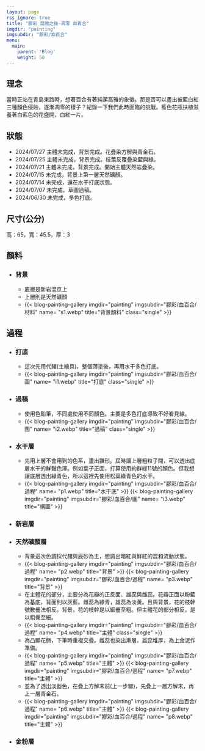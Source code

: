 ```yaml
---
layout: page
rss_ignore: true
title: "膠彩 腐敗之後-凋零 血百合"
imgdir: "painting"
imgsubdir: "膠彩/血百合"
menu:
  main:
    parent: 'Blog'
    weight: 50
---
```

## **理念** ##
當時正站在青島東路時，想著百合有著純潔高雅的象徵。那是否可以畫出被藍白紅三種顏色侵蝕，逐漸凋零的樣子？紀錄一下我們此時面臨的挑戰。藍色花瓶扶植滋養著白藍色的花盛開，血紅一片。

## **狀態** ##
* 2024/07/27 主體未完成，背景完成。花疊染方解與青金石。
* 2024/07/25 主體未完成，背景完成。枝葉反覆疊染藍與綠。
* 2024/07/21 主體未完成，背景完成。開始主體天然岩疊染。
* 2024/07/15 未完成，背景上第一層天然礦顏。
* 2024/07/14 未完成，還在水干打底狀態。
* 2024/07/07 未完成，草圖過稿。
* 2024/06/30 未完成，多色打底。

## **尺寸(公分)** ##
高：65，寬：45.5，厚：3

## **顏料** ##

* ### 背景 ###
  * 底層是新岩混京上
  * 上層則是天然礦顏
  * {{< blog-painting-gallery imgdir="painting" imgsubdir="膠彩/血百合/材料" name= "s1.webp" title="背景顏料" class="single" >}}

## **過程** ##

* ### 打底 ###
  * 這次先用代赭(土繪具)，整個薄塗後，再用水干多色打底。
  * {{< blog-painting-gallery imgdir="painting" imgsubdir="膠彩/血百合/圖" name= "i1.webp" title="打底" class="single" >}}

* ### 過稿 ###
  * 使用色鉛筆，不同處使用不同顏色。主要是多色打底導致不好看見線。
  * {{< blog-painting-gallery imgdir="painting" imgsubdir="膠彩/血百合/圖" name= "i2.webp" title="過稿" class="single" >}}

* ### 水干層 ###
  * 先用上層不會用到的色系，畫出雛形。屆時讓上層粗粒子間，可以透出底層水干的鮮豔色澤。例如葉子正面，打算使用約群綠11號的顏色。但我想讓底層透出綠青色，所以這裡先使用松葉綠青色的水干。
  * {{< blog-painting-gallery imgdir="painting" imgsubdir="膠彩/血百合/過程" name= "p1.webp" title="水干底" >}}
    {{< blog-painting-gallery imgdir="painting" imgsubdir="膠彩/血百合/圖" name= "i3.webp" title="構圖" >}}

* ### 新岩層 ###
* ### 天然礦顏層 ###
  * 背景這次色調採代赭與辰砂為主，想調出暗紅與鮮紅的混和流動狀態。
  * {{< blog-painting-gallery imgdir="painting" imgsubdir="膠彩/血百合/過程" name= "p2.webp" title="背景" >}}
    {{< blog-painting-gallery imgdir="painting" imgsubdir="膠彩/血百合/過程" name= "p3.webp" title="背景" >}}
  * 在主體花的部分，主要分為花瓣的正反面、雄蕊與雌蕊。花瓣正面以粉藍為基底，背面則以灰藍。雌蕊為綠青，雄蕊為淡黃。且與背景，花的枝幹號數疊法相反。背景，花的枝幹是以細疊至粗。但主體花的部分相反，是以粗疊至細。
  * {{< blog-painting-gallery imgdir="painting" imgsubdir="膠彩/血百合/過程" name= "p4.webp" title="主體" class="single" >}}
  * 為凸顯花脈，下筆時重複交疊。雌蕊也染出漸層。雄蕊堆厚，為上金泥作準備。
  * {{< blog-painting-gallery imgdir="painting" imgsubdir="膠彩/血百合/過程" name= "p5.webp" title="主體" >}}
    {{< blog-painting-gallery imgdir="painting" imgsubdir="膠彩/血百合/過程" name= "p7.webp" title="主體" >}}
  * 並為了透出淡藍色，在疊上方解末前(上一步驟)，先疊上一層方解末，再上一層青金石。
  * {{< blog-painting-gallery imgdir="painting" imgsubdir="膠彩/血百合/過程" name= "p6.webp" title="主體" >}}
    {{< blog-painting-gallery imgdir="painting" imgsubdir="膠彩/血百合/過程" name= "p8.webp" title="主體" >}}

* ### 金粉層 ###
